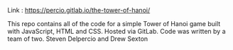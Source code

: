 Link : https://percio.gitlab.io/the-tower-of-hanoi/

This repo contains all of the code for a simple Tower of Hanoi game built with JavaScript, HTML and CSS. Hosted via GitLab.
Code was written by a team of two. Steven Delpercio and Drew Sexton
